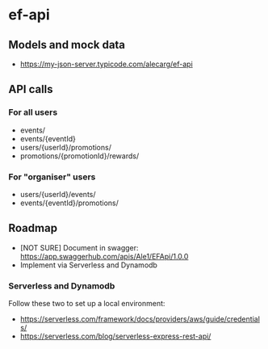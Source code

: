 # ef-api

## Models and mock data
- https://my-json-server.typicode.com/alecarg/ef-api

## API calls
### For all users
- events/
- events/{eventId}
- users/{userId}/promotions/
- promotions/{promotionId}/rewards/

### For "organiser" users
- users/{userId}/events/
- events/{eventId}/promotions/


## Roadmap
- [NOT SURE] Document in swagger: https://app.swaggerhub.com/apis/Ale1/EFApi/1.0.0
- Implement via Serverless and Dynamodb

### Serverless and Dynamodb
Follow these two to set up a local environment:
- https://serverless.com/framework/docs/providers/aws/guide/credentials/
- https://serverless.com/blog/serverless-express-rest-api/
